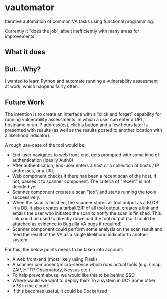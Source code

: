 # vautomator
Iterative automation of common VA tasks using functional programming.

Currently it "does the job", albeit inefficiently with many areas for improvements.

## What it does






## But...Why?

I wanted to learn Python and automate running a vulnerability assessment at work, which happens fairly often.


## Future Work

The intention is to create an interface with a "click and forget" capability for running vulnerability assessments, in which a user can enter a URL, hostname or an IP address(es), click a button and a few hours later is presented with results (as well as the results posted to another location with a likelihood indicator).

A rough use-case of the tool would be:
* End-user navigates to web front-end, gets prompted with some kind of authentication (ideally Auth0)
* After authentication, end-user enters a host or a collection of hosts / IP addresses, or a URL
* Web component checks if there has been a recent scan of the host, if not, passes it to scanner component. The criteria of "recent" is not decided yet.
* Scanner component creates a scan "job", and starts running the tools successively.
* When the scan is finished, the scanner stores all tool output as a BLOB in a DB. It also creates a tarball/ZIP of all tool output, creates a link and emails the user who initiated the scan to notify the scan is finished. This link could be used to directly download the tool output (so it could be attached as evidence to Bugzilla VA bugs if required)
* Scanner component could perform some analysis on the scan result and feed the result of the VA as a single likelihood indicator to another system.

For this, the below points needs to be taken into account:
* A web front-end (most likely using Flask)
* A scanner component/micro-service which runs actual tools (e.g. nmap, ZAP, HTTP Observatory, Nessus etc.)
* To help prevent abuse, we would like this to be behind SSO
* Where would we want to deploy this? To a system in DC? Some other VPS in the cloud?
* If this becomes useful, it could be Dockerized

